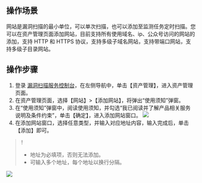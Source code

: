 ## 操作场景
网站是漏洞扫描的最小单位，可以单次扫描，也可以添加至监测任务定时扫描。您可以在资产管理页面添加网站，目前支持所有使用域名、ip、公众号访问的网站的添加，支持 HTTP 和 HTTPS 协议，支持多级子域名网站，支持带端口网站，支持多级子目录网站。
## 操作步骤

1. 登录 [漏洞扫描服务控制台](https://console.cloud.tencent.com/vss)，在左侧导航中，单击【资产管理】，进入资产管理页面。
2. 在资产管理页面，选择【网站】>【添加网站】，将弹出“使用须知”弹窗。
3. 在“使用须知”弹窗中，阅读使用须知，并勾选“我已阅读并了解产品相关服务说明及条件约束”，单击【确定】，进入添加网站窗口。
![](https://main.qcloudimg.com/raw/f45775d81f8751eb3a38f95e8a6dbb4e.png)
3. 在添加网站窗口，选择任意类型，并输入对应地址内容，输入完成后，单击【添加】即可。
>!
>- 地址为必填项，否则无法添加。
>- 可输入多个地址，每个地址以换行分隔。
>
![](https://main.qcloudimg.com/raw/0018a10d5ba3ed5ee70681a65dbeae2d.png)

